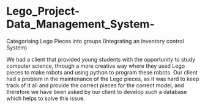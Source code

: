 # Lego_Project-Data_Management_System-
Categorising Lego Pieces into groups (Integrating an Inventory control System)

We had a client that provided young students with the opportunity to study computer science, through a more creative way where they used Lego pieces to make robots and using python to program these robots. Our client had a problem in the maintenance of the Lego pieces, as it was hard to keep track of it all and provide the correct pieces for the correct model, and therefore we have been asked by our client to develop such a database which helps to solve this issue.
